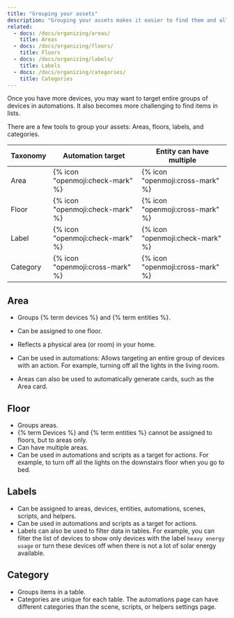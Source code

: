 ```yaml
---
title: "Grouping your assets"
description: "Grouping your assets makes it easier to find them and allows you to target groups in automations."
related:
  - docs: /docs/organizing/areas/
    title: Areas
  - docs: /docs/organizing/floors/
    title: Floors
  - docs: /docs/organizing/labels/
    title: Labels
  - docs: /docs/organizing/categories/
    title: Categories
---
```


Once you have more devices, you may want to target entire groups of devices in automations. It also becomes more challenging to find items in lists.

There are a few tools to group your assets: Areas, floors, labels, and categories.

| Taxonomy | Automation target                | Entity can have multiple         |
| -------- | -------------------------------- | -------------------------------- |
| Area     | {% icon "openmoji:check-mark" %} | {% icon "openmoji:cross-mark" %} |
| Floor    | {% icon "openmoji:check-mark" %} | {% icon "openmoji:cross-mark" %} |
| Label    | {% icon "openmoji:check-mark" %} | {% icon "openmoji:check-mark" %} |
| Category | {% icon "openmoji:cross-mark" %} | {% icon "openmoji:cross-mark" %} |

## Area

- Groups {% term devices %} and {% term entities %}.
- Can be assigned to one floor.
- Reflects a physical area (or room) in your home.
- Can be used in automations: Allows targeting an entire group of devices with an action. For example, turning off all the lights in the living room.

- Areas can also be used to automatically generate cards, such as the Area card.

## Floor

- Groups areas.
- {% term Devices %} and {% term entities %} cannot be assigned to floors, but to areas only.
- Can have multiple areas.
- Can be used in automations and scripts as a target for actions. For example, to turn off all the lights on the downstairs floor when you go to bed.



## Labels

- Can be assigned to areas, devices, entities, automations, scenes, scripts, and helpers.
- Can be used in automations and scripts as a target for actions.
- Labels can also be used to filter data in tables. For example, you can filter the list of devices to show only devices with the label `heavy energy usage` or turn these devices off when there is not a lot of solar energy available.



## Category

- Groups items in a table.
- Categories are unique for each table. The automations page can have different categories than the scene, scripts, or helpers settings page.



